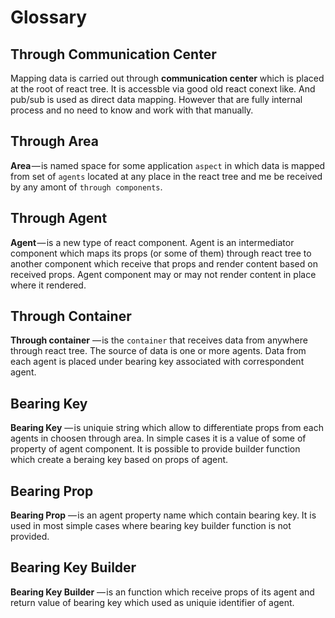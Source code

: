 # Glossary


## Through Communication Center

Mapping data is carried out through **communication center** which is placed
at the root of react tree. It is accessble via good old react conext like. And
pub/sub is used as direct data mapping. However that are fully internal
process and no need to know and work with that manually.


## Through Area

**Area** — is named space for some application `aspect` in which data is
mapped from set of `agents` located at any place in the react tree
and me be received by any amont of `through components`.


## Through Agent

**Agent** — is a new type of react component. Agent is an intermediator
component which maps its props (or some of them) through react tree to
another component which receive that props and render content based on received
props. Agent component may or may not render content in place where it rendered.


## Through Container

**Through container** — is the `container` that receives data from anywhere
through react tree. The source of data is one or more agents. Data from each
agent is placed under bearing key associated with correspondent agent.


## Bearing Key

**Bearing Key** — is uniquie string which allow to differentiate props from
each agents in choosen through area. In simple cases it is a value of some
of property of agent component. It is possible to provide builder function
which create a beraing key based on props of agent.


## Bearing Prop

**Bearing Prop** — is an agent property name which contain bearing key. It is
used in most simple cases where bearing key builder function is not provided.


## Bearing Key Builder

**Bearing Key Builder** — is an function which receive props of its agent and
return value of bearing key which used as uniquie identifier of agent.